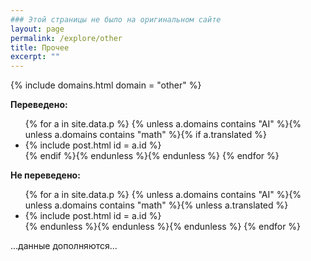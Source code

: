 ```yaml
---
### Этой страницы не было на оригинальном сайте
layout: page
permalink: /explore/other
title: Прочее
excerpt: ""
---
```

{% include domains.html domain = "other" %}

**Переведено:**
<ul>
{% for a in site.data.p %}
{% unless a.domains contains "AI" %}{% unless a.domains contains "math" %}{% if a.translated %}
  <li>{% include post.html id = a.id %}</li>
{% endif %}{% endunless %}{% endunless %}
{% endfor %}
</ul>

**Не переведено:**
<ul>
{% for a in site.data.p %}
{% unless a.domains contains "AI" %}{% unless a.domains contains "math" %}{% unless a.translated %}
  <li>{% include post.html id = a.id %}</li>
{% endunless %}{% endunless %}{% endunless %}
{% endfor %}
</ul>

...данные дополняются...
